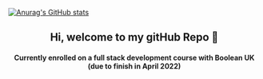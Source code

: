 [![Anurag's GitHub stats](https://github-readme-stats.vercel.app/api?username=bravint&show_icons=true&theme=github_dark&hide=contribs,stars)](https://github.com/anuraghazra/github-readme-stats)

<h2 align="center">Hi, welcome to my gitHub Repo 👋</h2>

<h4 align="center">Currently enrolled on a full stack development course with Boolean UK (due to finish in April 2022)<h4>
